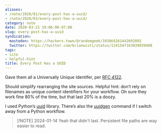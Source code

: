 ```yaml
---
aliases:
- /note/2020/81/every-post-has-a-uuid/
- /note/2020/03/every-post-has-a-uuid/
category: note
date: 2020-03-21 19:06:00-07:00
slug: every-post-has-a-uuid
syndication:
  mastodon: https://hackers.town/@randomgeek/103864261442692092
  twitter: https://twitter.com/brianwisti/status/1241547163039039488
tags:
- site
- helpful-hint
title: Every Post Has a UUID
---
```


Gave them all a Universally Unique Identifer, per [RFC 4122](http://www.faqs.org/rfcs/rfc4122.html).

Should simplify rearranging the site sources. Helpful hint: don’t rely on filenames as unique content identifiers for your workflow. Oh sure they work fine 80% of the time, but that last 20% is a doozy.

I used Python’s [uuid](https://docs.python.org/3/library/uuid.html) library. There’s also the [uuidgen](http://bigdatums.net/2016/10/01/generate-uuid-linux/) command if I switch away from a Python workflow.

 > 
 > \[!NOTE\] 2024-01-14
 > Yeah that didn't last. Persistent file paths are way easier to read.
